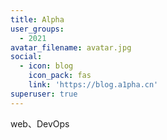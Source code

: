 ```yaml
---
title: Alpha
user_groups:
  - 2021
avatar_filename: avatar.jpg
social:
  - icon: blog
    icon_pack: fas
    link: 'https://blog.a1pha.cn'
superuser: true
---
```


web、DevOps